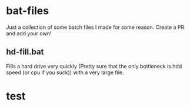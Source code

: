# bat-files
Just a collection of some batch files I made for some reason. Create a PR and add your own!
## hd-fill.bat
Fills a hard drive very quickly (Pretty sure that the only bottleneck is hdd speed (or cpu if you suck)) with a very large file.

# test
